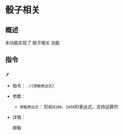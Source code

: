 # 骰子相关

## 概述

本功能实现了 骰子相关 功能

## 指令

### .r

- 指令： `.r[掷骰表达式]`

- 参数：

  - `掷骰表达式`： 形如`d100`、`2d50`的表达式，支持运算符

- 详情：

  掷骰
